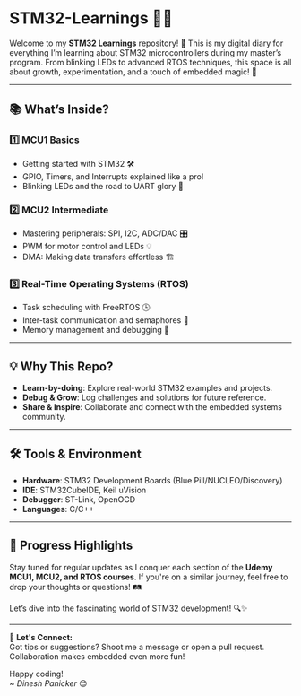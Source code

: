 # STM32-Learnings 📘✨  

Welcome to my **STM32 Learnings** repository! 🚀 This is my digital diary for everything I’m learning about STM32 microcontrollers during my master’s program. From blinking LEDs to advanced RTOS techniques, this space is all about growth, experimentation, and a touch of embedded magic! 🌟  

---

## 📚 What’s Inside?

### **1️⃣ MCU1 Basics**
- Getting started with STM32 🛠️
- GPIO, Timers, and Interrupts explained like a pro!
- Blinking LEDs and the road to UART glory 🌈

### **2️⃣ MCU2 Intermediate**
- Mastering peripherals: SPI, I2C, ADC/DAC 🎛️  
- PWM for motor control and LEDs 💡  
- DMA: Making data transfers effortless 🏗️  

### **3️⃣ Real-Time Operating Systems (RTOS)**
- Task scheduling with FreeRTOS 🕒  
- Inter-task communication and semaphores 🤝  
- Memory management and debugging 🧐  

---

## 💡 Why This Repo?  
- **Learn-by-doing**: Explore real-world STM32 examples and projects.  
- **Debug & Grow**: Log challenges and solutions for future reference.  
- **Share & Inspire**: Collaborate and connect with the embedded systems community.  

---

## 🛠️ Tools & Environment  
- **Hardware**: STM32 Development Boards (Blue Pill/NUCLEO/Discovery)  
- **IDE**: STM32CubeIDE, Keil uVision  
- **Debugger**: ST-Link, OpenOCD  
- **Languages**: C/C++  

---

## 🌟 Progress Highlights  
Stay tuned for regular updates as I conquer each section of the **Udemy MCU1, MCU2, and RTOS courses**. If you're on a similar journey, feel free to drop your thoughts or questions! 🛤️  

Let’s dive into the fascinating world of STM32 development! 🔍✨  

---

**📧 Let's Connect:**  
Got tips or suggestions? Shoot me a message or open a pull request. Collaboration makes embedded even more fun!  

Happy coding!  
~ *Dinesh Panicker*  😊  
